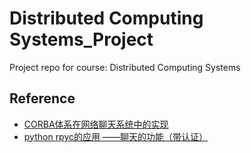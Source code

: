 # Distributed Computing Systems_Project

Project repo for course: Distributed Computing Systems

## Reference

- [CORBA体系在网络聊天系统中的实现](./References/CORBA体系在网络聊天系统中的实现_马晓敏.pdf)
- [python rpyc的应用 ——聊天的功能（带认证）](https://my.oschina.net/VASKS/blog/651539)

